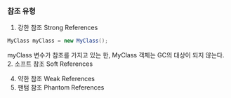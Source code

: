 ### 참조 유형
1. 강한 참조 Strong References
``` java
MyClass myClass = new MyClass();
```
myClass 변수가 참조를 가지고 있는 한, MyClass 객체는 GC의 대상이 되지 않는다.
2. 소프트 참조 Soft References


4. 약한 참조 Weak References
5. 팬텀 참조 Phantom References
